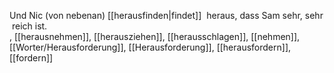 Und Nic (von nebenan) [[herausfinden|findet]]  heraus, dass Sam sehr, sehr reich ist.  
, [[herausnehmen]], [[herausziehen]], [[herausschlagen]], [[nehmen]], [[Worter/Herausforderung]], [[Herausforderung]], [[herausfordern]], [[fordern]]